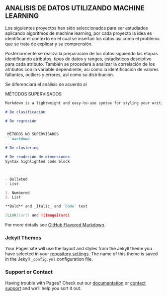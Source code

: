 ## ANALISIS DE DATOS UTILIZANDO MACHINE LEARNING

Los siguientes proyectos han sido seleccionados para ser estudiados aplicando algoritmos de machine learning, por cada proyecto la idea es identificar el contexto en el cual se insertan los datos así como el problema que se trata de explicar y su comprensión.

Posteriormente se realiza la preparación de los datos siguiendo las etapas identificando atributos, tipos de datos y rangos, estadísticos desciptivo para cada atributo. También se procederá a analizar la correlación de los atributos con la variable dependiente, así como  la identificación de valores faltantes, outliers y errores, así como su distribución.

Se diferenciará el análisis de acuerdo al


MÉTODOS SUPERVISADOS
```markdown
Markdown is a lightweight and easy-to-use syntax for styling your writing. It includes conventions for

# De clasificación

# De regresión


 MÉTODOS NO SUPERVISADOS
```markdown

# De clustering

# De reudcción de dimensiones
Syntax highlighted code block



- Bulleted
- List

1. Numbered
2. List

**Bold** and _Italic_ and `Code` text

[Link](url) and ![Image](src)
```

For more details see [GitHub Flavored Markdown](https://guides.github.com/features/mastering-markdown/).

### Jekyll Themes

Your Pages site will use the layout and styles from the Jekyll theme you have selected in your [repository settings](https://github.com/leticia8/portofliollado/settings). The name of this theme is saved in the Jekyll `_config.yml` configuration file.

### Support or Contact

Having trouble with Pages? Check out our [documentation](https://help.github.com/categories/github-pages-basics/) or [contact support](https://github.com/contact) and we’ll help you sort it out.

